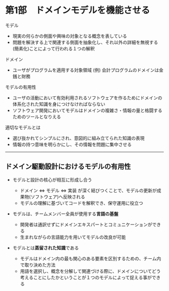 # 第1部　ドメインモデルを機能させる

モデル
- 現実の何らかの側面や興味の対象となる概念を表している
- 問題を解決する上で関連する側面を抽象化し、それ以外の詳細を無視する(簡素化)ことによって行われる１つの解釈

ドメイン
- ユーザがプログラムを適用する対象領域 (例) 会計プログラムのドメインは金銭と財務

モデルの有用性
- ユーザの活動において有効利用されるソフトウェアを作るためにドメインの体系化された知識を身につけなければならない
- ソフトウェア開発においてモデルはドメインの複雑さ・情報の量と格闘するためのツールとなりえる

適切なモデルとは
- 選び抜かれてシンプルにされ、意図的に組み立てられた知識の表現
- 情報の持つ意味を明らかにし、その情報を問題に集中させる

---

## ドメイン駆動設計におけるモデルの有用性

- モデルと設計の核心が相互に形成し合う
    - ドメイン <=> モデル <=> 実装 が深く結びつくことで、モデルの更新が成果物(ソフトウェア)へ反映される
    - モデルの理解に基づいてコードを解釈でき、保守運用に役立つ

- モデルは、チームメンバー全員が使用する**言語の基盤**
    - 開発者は通訳せずにドメインエキスパートとコミュニケーションができる
    - 生まれながらの言語能力を用いてモデルの改良が可能

- モデルとは**蒸留された知識**である
    - モデルはドメイン内の最も関心のある要素を区別するための、チーム内で取り決めた方法
    - 用語を選択し、概念を分解して関連づける際に、ドメインについてどう考えることにしたかということが１つのモデルによって捉える事ができる

